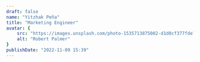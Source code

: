 ```yaml
---
draft: false
name: "Yitzhak Peña"
title: "Marketing Engineer"
avatar: {
    src: "https://images.unsplash.com/photo-1535713875002-d1d0cf377fde?&fit=crop&w=280",
    alt: "Robert Palmer"
}
publishDate: "2022-11-09 15:39"
---
```

